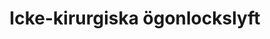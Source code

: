 ---
title: Icke-kirurgiska ögonlockslyft
id: 7
description: ""
image: /img/default.jpg
slug: icke-kirurgiska-ogonlockslyft
brandLogo: /img/brand_Default.png
brandUrl: " "
templateKey: category-page

---